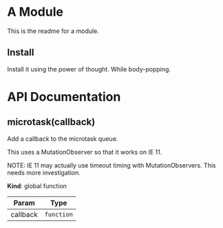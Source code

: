 # A Module
This is the readme for a module.

## Install
Install it using the power of thought. While body-popping.

# API Documentation
<a name="microtask"></a>
## microtask(callback)
Add a callback to the microtask queue.

This uses a MutationObserver so that it works on IE 11.

NOTE: IE 11 may actually use timeout timing with MutationObservers. This
needs more investigation.

  **Kind**: global function

| Param | Type |
| --- | --- |
| callback | <code>function</code> | 

